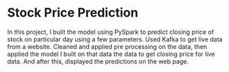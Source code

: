 # Stock Price Prediction
In this project, I built the model using PySpark to predict closing price of stock on particular day using a few parameters. Used Kafka to get live data from a website. Cleaned and applied pre processing on the data, then applied the model I built on that data the data to get closing price for live data. And after this, displayed the predictions on the web page. 
